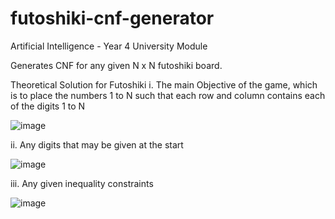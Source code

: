 # futoshiki-cnf-generator
Artificial Intelligence - Year 4 University Module 

Generates CNF for any given N x N futoshiki board.

 Theoretical Solution for Futoshiki
i. The main Objective of the game, which is to place the numbers 1 to N such that each row and column contains each of the digits 1 to N

![image](https://user-images.githubusercontent.com/48420605/110968090-06858200-834f-11eb-8177-384c17eff4c2.png)

ii. Any digits that may be given at the start

![image](https://user-images.githubusercontent.com/48420605/110968129-13a27100-834f-11eb-90e0-3f11073939b6.png)

iii. Any given inequality constraints

![image](https://user-images.githubusercontent.com/48420605/110968167-1dc46f80-834f-11eb-9dd8-feb27349d345.png)


